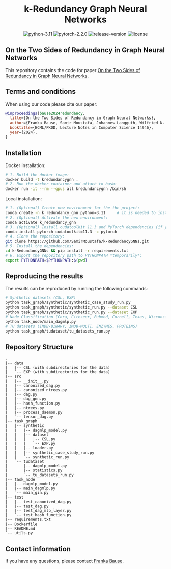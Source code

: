 # 
<div align="center">

<h1> k-Redundancy Graph Neural Networks </h1>

![python-3.11](https://img.shields.io/badge/python-3.10%2B-blue)
![pytorch-2.2.0](https://img.shields.io/badge/torch-1.13.1-orange)
![release-version](https://img.shields.io/badge/release-0.1-green)
![license](https://img.shields.io/badge/license-GPL%202-red)
</div>


## On the Two Sides of Redundancy in Graph Neural Networks
This repository contains the code for paper [On the Two Sides of Redundancy in Graph Neural Networks](https://link.springer.com/chapter/10.1007/978-3-031-70365-2_22).

## Terms and conditions
When using our code please cite our paper:

```bibtex
@inproceedings{bause2024redundancy,
  title={On the Two Sides of Redundancy in Graph Neural Networks},
  author={Franka Bause, Samir Moustafa, Johannes Langguth, Wilfried N. Gansterer, and Nils M. Kriege},
  booktitle={ECML/PKDD, Lecture Notes in Computer Science 14946},
  year={2024},
}
```


## Installation
Docker installation:
```bash
# 1. Build the docker image:
docker build -t kredundancygnn .
# 2. Run the docker container and attach to bash:
docker run -it --rm --gpus all kredundancygnn /bin/sh
```

Local installation:
```bash
# 1. (Optional) Create new environment for the the project:
conda create -n k_redundancy_gnn python=3.11     # it is needed to install python 3.10
# 2. (Optional) Activate the new environment:
conda activate k_redundancy_gnn
# 3. (Optional) Install cudatoolkit 11.3 and PyTorch dependencies (if you have GPU, otherwise skip this step):
conda install pytorch cudatoolkit=11.3 -c pytorch
# 4. Clone the repository:
git clone https://github.com/SamirMoustafa/k-RedundancyGNNs.git
# 5. Install the dependencies:
cd k-RedundancyGNNs && pip install -r requirements.txt
# 6. Export the repository path to PYTHONPATH *temporarily*:
export PYTHONPATH=$PYTHONPATH:$(pwd)
```

## Reproducing the results
The results can be reproduced by running the following commands:
```bash
# Synthetic datasets (CSL, EXP)
python task_graph/synthetic/synthetic_case_study_run.py
python task_graph/synthetic/synthetic_run.py --dataset CSL
python task_graph/synthetic/synthetic_run.py --dataset EXP
# Node Classification (Cora, Citeseer, Pubmed, Cornell, Texas, Wisconsin)
python task_node/main_dagmlp.py
# TU datasets (IMDB-BINARY, IMDB-MULTI, ENZYMES, PROTEINS)
python task_graph/tudataset/tu_datasets_run.py
```


## Repository Structure
```tree
.
|-- data
|   |-- CSL (with subdirectories for the data)
|   `-- EXP (with subdirectories for the data)
|-- src
|   |-- __init__.py
|   |-- canonized_dag.py
|   |-- canonized_ntrees.py
|   |-- dag.py
|   |-- dag_gnn.py
|   |-- hash_function.py
|   |-- ntrees.py
|   |-- process_daemon.py
|   `-- tensor_dag.py
|-- task_graph
|   |-- synthetic
|   |   |-- dagmlp_model.py
|   |   |-- dataset
|   |   |   |-- CSL.py
|   |   |   `-- EXP.py
|   |   |-- loader.py
|   |   |-- synthetic_case_study_run.py
|   |   `-- synthetic_run.py
|   `-- tudataset
|       |-- dagmlp_model.py
|       |-- statistics.py
|       `-- tu_datasets_run.py
|-- task_node
|   |-- dagmlp_model.py
|   |-- main_dagmlp.py
|   `-- main_gin.py
|-- test
|   |-- test_canonized_dag.py
|   |-- test_dag.py
|   |-- test_dag_mlp_layer.py
|   `-- test_hash_function.py
|-- requirements.txt
|-- Dockerfile
|-- README.md
`-- utils.py
```


## Contact information
If you have any questions, please contact [Franka Bause](https://dm.cs.univie.ac.at/team/person/112939/).
